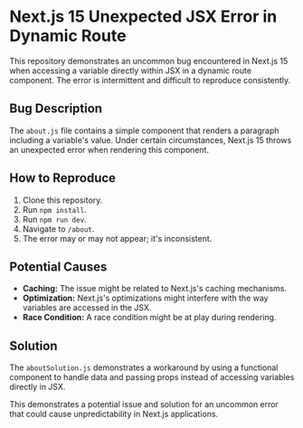 # Next.js 15 Unexpected JSX Error in Dynamic Route

This repository demonstrates an uncommon bug encountered in Next.js 15 when accessing a variable directly within JSX in a dynamic route component. The error is intermittent and difficult to reproduce consistently.

## Bug Description

The `about.js` file contains a simple component that renders a paragraph including a variable's value. Under certain circumstances, Next.js 15 throws an unexpected error when rendering this component.

## How to Reproduce

1. Clone this repository.
2. Run `npm install`.
3. Run `npm run dev`.
4. Navigate to `/about`.
5. The error may or may not appear; it's inconsistent.

## Potential Causes

* **Caching:** The issue might be related to Next.js's caching mechanisms.
* **Optimization:** Next.js's optimizations might interfere with the way variables are accessed in the JSX.
* **Race Condition:**  A race condition might be at play during rendering.

## Solution

The `aboutSolution.js` demonstrates a workaround by using a functional component to handle data and passing props instead of accessing variables directly in JSX.

This demonstrates a potential issue and solution for an uncommon error that could cause unpredictability in Next.js applications.